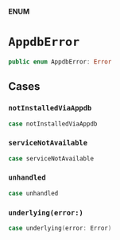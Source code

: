**ENUM**

# `AppdbError`

```swift
public enum AppdbError: Error
```

## Cases
### `notInstalledViaAppdb`

```swift
case notInstalledViaAppdb
```

### `serviceNotAvailable`

```swift
case serviceNotAvailable
```

### `unhandled`

```swift
case unhandled
```

### `underlying(error:)`

```swift
case underlying(error: Error)
```
